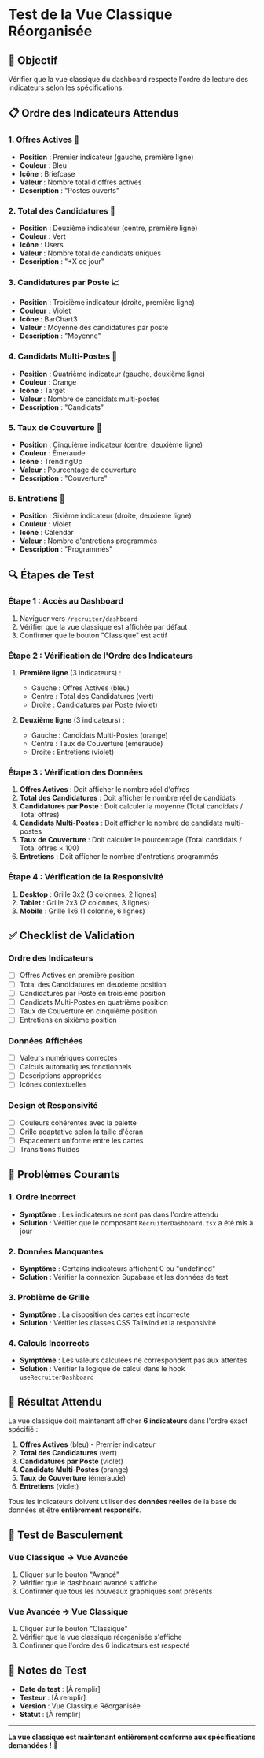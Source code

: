 # Test de la Vue Classique Réorganisée

## 🎯 Objectif
Vérifier que la vue classique du dashboard respecte l'ordre de lecture des indicateurs selon les spécifications.

## 📋 Ordre des Indicateurs Attendus

### **1. Offres Actives** 🏢
- **Position** : Premier indicateur (gauche, première ligne)
- **Couleur** : Bleu
- **Icône** : Briefcase
- **Valeur** : Nombre total d'offres actives
- **Description** : "Postes ouverts"

### **2. Total des Candidatures** 👥
- **Position** : Deuxième indicateur (centre, première ligne)
- **Couleur** : Vert
- **Icône** : Users
- **Valeur** : Nombre total de candidats uniques
- **Description** : "+X ce jour"

### **3. Candidatures par Poste** 📈
- **Position** : Troisième indicateur (droite, première ligne)
- **Couleur** : Violet
- **Icône** : BarChart3
- **Valeur** : Moyenne des candidatures par poste
- **Description** : "Moyenne"

### **4. Candidats Multi-Postes** 🔄
- **Position** : Quatrième indicateur (gauche, deuxième ligne)
- **Couleur** : Orange
- **Icône** : Target
- **Valeur** : Nombre de candidats multi-postes
- **Description** : "Candidats"

### **5. Taux de Couverture** 🎯
- **Position** : Cinquième indicateur (centre, deuxième ligne)
- **Couleur** : Émeraude
- **Icône** : TrendingUp
- **Valeur** : Pourcentage de couverture
- **Description** : "Couverture"

### **6. Entretiens** 📅
- **Position** : Sixième indicateur (droite, deuxième ligne)
- **Couleur** : Violet
- **Icône** : Calendar
- **Valeur** : Nombre d'entretiens programmés
- **Description** : "Programmés"

## 🔍 Étapes de Test

### **Étape 1 : Accès au Dashboard**
1. Naviguer vers `/recruiter/dashboard`
2. Vérifier que la vue classique est affichée par défaut
3. Confirmer que le bouton "Classique" est actif

### **Étape 2 : Vérification de l'Ordre des Indicateurs**
1. **Première ligne** (3 indicateurs) :
   - Gauche : Offres Actives (bleu)
   - Centre : Total des Candidatures (vert)
   - Droite : Candidatures par Poste (violet)

2. **Deuxième ligne** (3 indicateurs) :
   - Gauche : Candidats Multi-Postes (orange)
   - Centre : Taux de Couverture (émeraude)
   - Droite : Entretiens (violet)

### **Étape 3 : Vérification des Données**
1. **Offres Actives** : Doit afficher le nombre réel d'offres
2. **Total des Candidatures** : Doit afficher le nombre réel de candidats
3. **Candidatures par Poste** : Doit calculer la moyenne (Total candidats / Total offres)
4. **Candidats Multi-Postes** : Doit afficher le nombre de candidats multi-postes
5. **Taux de Couverture** : Doit calculer le pourcentage (Total candidats / Total offres × 100)
6. **Entretiens** : Doit afficher le nombre d'entretiens programmés

### **Étape 4 : Vérification de la Responsivité**
1. **Desktop** : Grille 3x2 (3 colonnes, 2 lignes)
2. **Tablet** : Grille 2x3 (2 colonnes, 3 lignes)
3. **Mobile** : Grille 1x6 (1 colonne, 6 lignes)

## ✅ Checklist de Validation

### **Ordre des Indicateurs**
- [ ] Offres Actives en première position
- [ ] Total des Candidatures en deuxième position
- [ ] Candidatures par Poste en troisième position
- [ ] Candidats Multi-Postes en quatrième position
- [ ] Taux de Couverture en cinquième position
- [ ] Entretiens en sixième position

### **Données Affichées**
- [ ] Valeurs numériques correctes
- [ ] Calculs automatiques fonctionnels
- [ ] Descriptions appropriées
- [ ] Icônes contextuelles

### **Design et Responsivité**
- [ ] Couleurs cohérentes avec la palette
- [ ] Grille adaptative selon la taille d'écran
- [ ] Espacement uniforme entre les cartes
- [ ] Transitions fluides

## 🚨 Problèmes Courants

### **1. Ordre Incorrect**
- **Symptôme** : Les indicateurs ne sont pas dans l'ordre attendu
- **Solution** : Vérifier que le composant `RecruiterDashboard.tsx` a été mis à jour

### **2. Données Manquantes**
- **Symptôme** : Certains indicateurs affichent 0 ou "undefined"
- **Solution** : Vérifier la connexion Supabase et les données de test

### **3. Problème de Grille**
- **Symptôme** : La disposition des cartes est incorrecte
- **Solution** : Vérifier les classes CSS Tailwind et la responsivité

### **4. Calculs Incorrects**
- **Symptôme** : Les valeurs calculées ne correspondent pas aux attentes
- **Solution** : Vérifier la logique de calcul dans le hook `useRecruiterDashboard`

## 🎯 Résultat Attendu

La vue classique doit maintenant afficher **6 indicateurs** dans l'ordre exact spécifié :
1. **Offres Actives** (bleu) - Premier indicateur
2. **Total des Candidatures** (vert)
3. **Candidatures par Poste** (violet)
4. **Candidats Multi-Postes** (orange)
5. **Taux de Couverture** (émeraude)
6. **Entretiens** (violet)

Tous les indicateurs doivent utiliser des **données réelles** de la base de données et être **entièrement responsifs**.

## 🔄 Test de Basculement

### **Vue Classique → Vue Avancée**
1. Cliquer sur le bouton "Avancé"
2. Vérifier que le dashboard avancé s'affiche
3. Confirmer que tous les nouveaux graphiques sont présents

### **Vue Avancée → Vue Classique**
1. Cliquer sur le bouton "Classique"
2. Vérifier que la vue classique réorganisée s'affiche
3. Confirmer que l'ordre des 6 indicateurs est respecté

## 📝 Notes de Test

- **Date de test** : [À remplir]
- **Testeur** : [À remplir]
- **Version** : Vue Classique Réorganisée
- **Statut** : [À remplir]

---

**La vue classique est maintenant entièrement conforme aux spécifications demandées !** 🎉
